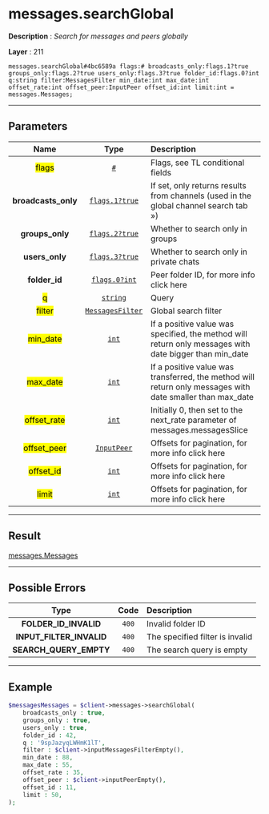 # messages.searchGlobal

**Description** : *Search for messages and peers globally*

**Layer** : 211

```tl
messages.searchGlobal#4bc6589a flags:# broadcasts_only:flags.1?true groups_only:flags.2?true users_only:flags.3?true folder_id:flags.0?int q:string filter:MessagesFilter min_date:int max_date:int offset_rate:int offset_peer:InputPeer offset_id:int limit:int = messages.Messages;
```

---

## Parameters

| Name | Type | Description |
| :---: | :---: | :--- |
| <mark>flags</mark> | [`#`](type/#) | Flags, see TL conditional fields |
| **broadcasts_only** | [`flags.1?true`](type/true) | If set, only returns results from channels (used in the global channel search tab ») |
| **groups_only** | [`flags.2?true`](type/true) | Whether to search only in groups |
| **users_only** | [`flags.3?true`](type/true) | Whether to search only in private chats |
| **folder_id** | [`flags.0?int`](type/int) | Peer folder ID, for more info click here |
| <mark>q</mark> | [`string`](type/string) | Query |
| <mark>filter</mark> | [`MessagesFilter`](type/MessagesFilter) | Global search filter |
| <mark>min_date</mark> | [`int`](type/int) | If a positive value was specified, the method will return only messages with date bigger than min_date |
| <mark>max_date</mark> | [`int`](type/int) | If a positive value was transferred, the method will return only messages with date smaller than max_date |
| <mark>offset_rate</mark> | [`int`](type/int) | Initially 0, then set to the next_rate parameter of messages.messagesSlice |
| <mark>offset_peer</mark> | [`InputPeer`](type/InputPeer) | Offsets for pagination, for more info click here |
| <mark>offset_id</mark> | [`int`](type/int) | Offsets for pagination, for more info click here |
| <mark>limit</mark> | [`int`](type/int) | Offsets for pagination, for more info click here |

---

## Result

[messages.Messages](type/messages.Messages)

---

## Possible Errors

| Type | Code | Description |
| :---: | :---: | :--- |
| **FOLDER_ID_INVALID** | `400` | Invalid folder ID |
| **INPUT_FILTER_INVALID** | `400` | The specified filter is invalid |
| **SEARCH_QUERY_EMPTY** | `400` | The search query is empty |

---

## Example

```php
$messagesMessages = $client->messages->searchGlobal(
	broadcasts_only : true,
	groups_only : true,
	users_only : true,
	folder_id : 42,
	q : '9spJazyqLWHmK1lT',
	filter : $client->inputMessagesFilterEmpty(),
	min_date : 88,
	max_date : 55,
	offset_rate : 35,
	offset_peer : $client->inputPeerEmpty(),
	offset_id : 11,
	limit : 50,
);
```